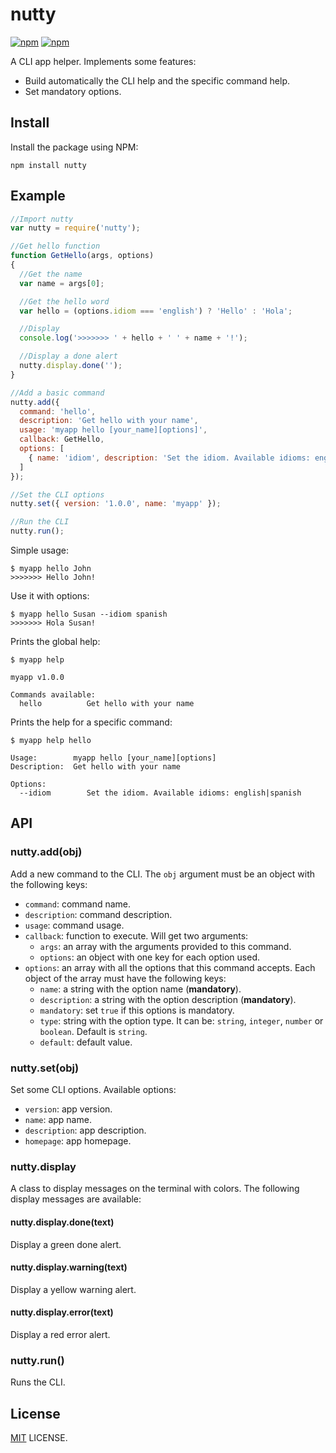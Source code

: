 # nutty

[![npm](https://img.shields.io/npm/v/nutty.svg?style=flat-square)](https://www.npmjs.com/package/nutty)
[![npm](https://img.shields.io/npm/dt/nutty.svg?style=flat-square)](https://www.npmjs.com/package/nutty)

A CLI app helper. Implements some features:

- Build automatically the CLI help and the specific command help.
- Set mandatory options.

## Install

Install the package using NPM:

```
npm install nutty
```

## Example

```javascript
//Import nutty
var nutty = require('nutty');

//Get hello function
function GetHello(args, options)
{
  //Get the name
  var name = args[0];

  //Get the hello word
  var hello = (options.idiom === 'english') ? 'Hello' : 'Hola';

  //Display
  console.log('>>>>>>> ' + hello + ' ' + name + '!');

  //Display a done alert
  nutty.display.done('');
}

//Add a basic command
nutty.add({
  command: 'hello',
  description: 'Get hello with your name',
  usage: 'myapp hello [your_name][options]',
  callback: GetHello,
  options: [
    { name: 'idiom', description: 'Set the idiom. Available idioms: english|spanish', default: 'english' }
  ]
});

//Set the CLI options
nutty.set({ version: '1.0.0', name: 'myapp' });

//Run the CLI
nutty.run();
```

Simple usage:

```
$ myapp hello John
>>>>>>> Hello John!
```

Use it with options:

```
$ myapp hello Susan --idiom spanish
>>>>>>> Hola Susan!
```

Prints the global help:

```
$ myapp help

myapp v1.0.0

Commands available:
  hello          Get hello with your name
```

Prints the help for a specific command:

```
$ myapp help hello

Usage:        myapp hello [your_name][options]
Description:  Get hello with your name

Options:
  --idiom        Set the idiom. Available idioms: english|spanish

```

## API

### nutty.add(obj)

Add a new command to the CLI. The `obj` argument must be an object with the following keys:

- `command`: command name.
- `description`: command description.
- `usage`: command usage.
- `callback`: function to execute. Will get two arguments:
  - `args`: an array with the arguments provided to this command.
  - `options`: an object with one key for each option used.
- `options`: an array with all the options that this command accepts. Each object of the array must have the following keys:
  - `name`: a string with the option name (**mandatory**).
  - `description`: a string with the option description (**mandatory**).
  - `mandatory`: set `true` if this options is mandatory.
  - `type`: string with the option type. It can be: `string`, `integer`, `number` or `boolean`. Default is `string`.
  - `default`: default value.

### nutty.set(obj)

Set some CLI options. Available options:

- `version`: app version.
- `name`: app name.
- `description`: app description.
- `homepage`: app homepage.

### nutty.display

A class to display messages on the terminal with colors. The following display messages are available:

#### nutty.display.done(text)

Display a green done alert.

#### nutty.display.warning(text)

Display a yellow warning alert.

#### nutty.display.error(text)

Display a red error alert.

### nutty.run()

Runs the CLI.

## License

[MIT](./LICENSE) LICENSE.
